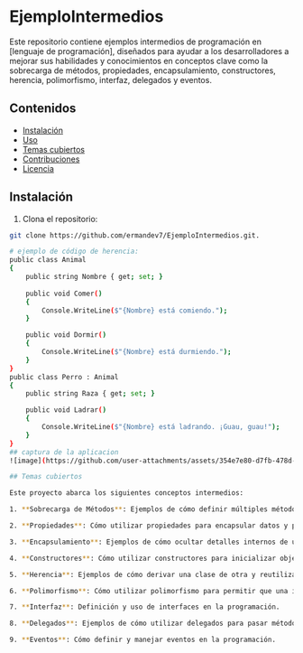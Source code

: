 # EjemploIntermedios

Este repositorio contiene ejemplos intermedios de programación en [lenguaje de programación], diseñados para ayudar a los desarrolladores a mejorar sus habilidades y conocimientos en conceptos clave como la sobrecarga de métodos, propiedades, encapsulamiento, constructores, herencia, polimorfismo, interfaz, delegados y eventos.

## Contenidos

- [Instalación](#instalación)
- [Uso](#uso)
- [Temas cubiertos](#temas-cubiertos)
- [Contribuciones](#contribuciones)
- [Licencia](#licencia)

## Instalación

1. Clona el repositorio:

```bash
git clone https://github.com/ermandev7/EjemploIntermedios.git.

# ejemplo de código de herencia:
public class Animal
{
    public string Nombre { get; set; }
    
    public void Comer()
    {
        Console.WriteLine($"{Nombre} está comiendo.");
    }

    public void Dormir()
    {
        Console.WriteLine($"{Nombre} está durmiendo.");
    }
}
public class Perro : Animal
{
    public string Raza { get; set; }

    public void Ladrar()
    {
        Console.WriteLine($"{Nombre} está ladrando. ¡Guau, guau!");
    }
}
## captura de la aplicacion 
![image](https://github.com/user-attachments/assets/354e7e80-d7fb-478d-9093-504cdc68a07e)

## Temas cubiertos

Este proyecto abarca los siguientes conceptos intermedios:

1. **Sobrecarga de Métodos**: Ejemplos de cómo definir múltiples métodos con el mismo nombre pero diferentes parámetros.

2. **Propiedades**: Cómo utilizar propiedades para encapsular datos y proporcionar acceso controlado.

3. **Encapsulamiento**: Ejemplos de cómo ocultar detalles internos de una clase y exponer solo lo necesario.

4. **Constructores**: Cómo utilizar constructores para inicializar objetos.

5. **Herencia**: Ejemplos de cómo derivar una clase de otra y reutilizar código.

6. **Polimorfismo**: Cómo utilizar polimorfismo para permitir que una interfaz única controle múltiples tipos de datos.

7. **Interfaz**: Definición y uso de interfaces en la programación.

8. **Delegados**: Ejemplos de cómo utilizar delegados para pasar métodos como parámetros.

9. **Eventos**: Cómo definir y manejar eventos en la programación.

